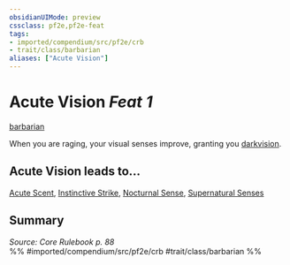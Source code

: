 ```yaml
---
obsidianUIMode: preview
cssclass: pf2e,pf2e-feat
tags:
- imported/compendium/src/pf2e/crb
- trait/class/barbarian
aliases: ["Acute Vision"]
---
```

# Acute Vision  *Feat 1*  
[barbarian](rules/traits/barbarian.md)  


When you are raging, your visual senses improve, granting you [darkvision](rules/abilities/darkvision.md).

## Acute Vision leads to...

[Acute Scent](acute-scent.md), [Instinctive Strike](instinctive-strike-apg.md), [Nocturnal Sense](nocturnal-sense-apg.md), [Supernatural Senses](supernatural-senses-apg.md)

## Summary

*Source: Core Rulebook p. 88*  
%% #imported/compendium/src/pf2e/crb #trait/class/barbarian %%